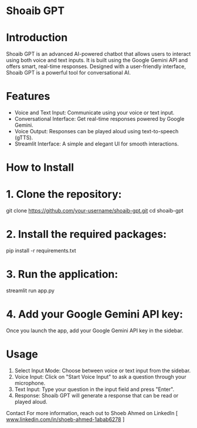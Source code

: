 # Shoaib GPT

# Introduction
Shoaib GPT is an advanced AI-powered chatbot that allows users to interact using both voice and text inputs. It is built using the Google Gemini API and offers smart, real-time responses. Designed with a user-friendly interface, Shoaib GPT is a powerful tool for conversational AI.

# Features
- Voice and Text Input: Communicate using your voice or text input.
- Conversational Interface: Get real-time responses powered by Google Gemini.
- Voice Output: Responses can be played aloud using text-to-speech (gTTS).
- Streamlit Interface: A simple and elegant UI for smooth interactions.

# How to Install

# 1. Clone the repository:
git clone https://github.com/your-username/shoaib-gpt.git
cd shoaib-gpt

# 2. Install the required packages:
pip install -r requirements.txt

# 3. Run the application:
streamlit run app.py

# 4. Add your Google Gemini API key:
Once you launch the app, add your Google Gemini API key in the sidebar.

# Usage
1. Select Input Mode: Choose between voice or text input from the sidebar.
2. Voice Input: Click on "Start Voice Input" to ask a question through your microphone.
3. Text Input: Type your question in the input field and press "Enter".
4. Response: Shoaib GPT will generate a response that can be read or played aloud.


Contact
For more information, reach out to Shoeb Ahmed on LinkedIn [ www.linkedin.com/in/shoeb-ahmed-1abab6278 ]
